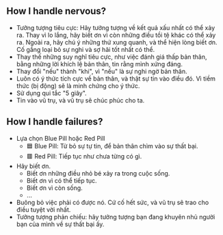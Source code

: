 ## How I handle nervous?

- Tưởng tượng tiêu cực: Hãy tưởng tượng về kết quả xấu nhất có thể xảy ra. Thay vì lo lắng, hãy biết ơn vì còn những điều tồi tệ khác có thể xảy ra. Ngoài ra, hãy chú ý những thứ xung quanh, và thể hiện lòng biết ơn. Cố gắng loại bỏ sự nghi và sợ hãi tốt nhất có thể.
- Thay thế những suy nghĩ tiêu cực, như việc đánh giá thấp bản thân, bằng những lời khích lệ bản thân, tin rằng mình xứng đáng.
- Thay đổi "nếu" thành "khi", vì "nếu" là sự nghi ngờ bản thân.
- Luôn có ý thức tích cực về bản thân, và thật sự tin vào điều đó. Vì tiềm thức (bị động) sẽ là minh chứng cho ý thức.
- Sử dụng qui tắc "5 giây".
- Tin vào vũ trụ, và vũ trụ sẽ chúc phúc cho ta.

## How I handle failures?

- Lựa chọn Blue Pill hoặc Red Pill
	- 🟦 Blue Pill: Từ bỏ sự tự tin, để bản thân chìm vào sự thất bại.
	- 🟥 Red Pill: Tiếp tục như chưa từng có gì.
- Hãy biết ơn.
	- Biết ơn những điều nhỏ bé xảy ra trong cuộc sống.
	- Biết ơn vì có thể tiếp tục.
	- Biết ơn vì còn sống.
	- ...
- Buông bỏ việc phải có được nó. Cứ cố hết sức, và vũ trụ sẽ trao cho điều tuyệt vời nhất.
- Tưởng tượng phản chiếu: hãy tưởng tượng bạn đang khuyên nhủ người bạn của mình về sự thất bại ấy.